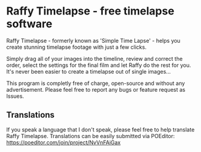 # Raffy Timelapse - free timelapse software

Raffy Timelapse - formerly known as 'Simple Time Lapse' - helps you create stunning timelapse footage with just a few clicks.

Simply drag all of your images into the timeline, review and correct the order, select the settings for the final film and let Raffy do the rest for you. It's never been easier to create a timelapse out of single images...

This program is completly free of charge, open-source and without any advertisement. Please feel free to report any bugs or feature request as Issues.

## Translations
If you speak a language that I don't speak, please feel free to help translate Raffy Timelapse. Translations can be easily submitted via POEditor: https://poeditor.com/join/project/NvVnFAiGax

